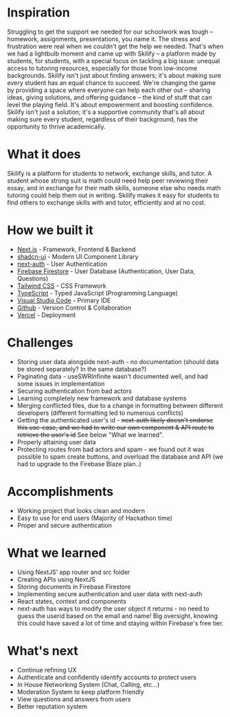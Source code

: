 # Inspiration

Struggling to get the support we needed for our schoolwork was tough – homework, assignments, presentations, you name it. The stress and frustration were real when we couldn't get the help we needed. That's when we had a lightbulb moment and came up with Skilify – a platform made by students, for students, with a special focus on tackling a big issue: unequal access to tutoring resources, especially for those from low-income backgrounds. Skilify isn't just about finding answers; it's about making sure every student has an equal chance to succeed. We're changing the game by providing a space where everyone can help each other out – sharing ideas, giving solutions, and offering guidance – the kind of stuff that can level the playing field. It's about empowerment and boosting confidence. Skilify isn't just a solution; it's a supportive community that's all about making sure every student, regardless of their background, has the opportunity to thrive academically.
# What it does

Skilify is a platform for students to network, exchange skills, and tutor. A student whose strong suit is math could need help peer reviewing their essay, and in exchange for their math skills, someone else who needs math tutoring could help them out in writing. Skilify makes it easy for students to find others to exchange skills with and tutor, efficiently and at no cost.

# How we built it

- [Next.js](https://nextjs.org/) - Framework, Frontend & Backend
- [shadcn-ui](https://ui.shadcn.com/) - Modern UI Component Library
- [next-auth](https://next-auth.js.org/) - User Authentication
- [Firebase Firestore](https://firebase.google.com/) - User Database (Authentication, User Data, Questions)
- [Tailwind CSS](https://tailwindcss.com/) - CSS Framework
- [TypeScript](https://typescriptlang.org/) - Typed JavaScript (Programming Language)
- [Visual Studio Code](https://code.visualstudio.com/) - Primary IDE
- [Github](https://github.com/) - Version Control & Collaboration
- [Vercel](https://vercel.app/) - Deployment

# Challenges

- Storing user data alongside next-auth - no documentation (should data be stored separately? In the same database?)
- Paginating data - useSWRInfinite wasn't documented well, and had some issues in implementation
- Securing authentication from bad actors
- Learning completely new framework and database systems
- Merging conflicted files, due to a change in formatting between different developers (different formatting led to numerous conflicts)
- Getting the authenticated user's id - ~~next-auth likely doesn't endorse this use-case, and we had to write our own component & API route to retrieve the user's id~~ See below "What we learned".
- Properly attaining user data
- Protecting routes from bad actors and spam - we found out it was possible to spam create buttons, and overload the database and API (we had to upgrade to the Firebase Blaze plan..)

# Accomplishments

- Working project that looks clean and modern
- Easy to use for end users (Majority of Hackathon time)
- Proper and secure authentication

# What we learned

- Using NextJS' app router and src folder
- Creating APIs using NextJS
- Storing documents in Firebase Firestore
- Implementing secure authentication and user data with next-auth
- React states, context and components
- next-auth has ways to modify the user object it returns - no need to guess the userid based on the email and name! Big oversight, knowing this could have saved a lot of time and staying within Firebase's free tier.

# What's next

- Continue refining UX
- Authenticate and confidently identify accounts to protect users
- In House Networking System (Chat, Calling, etc...)
- Moderation System to keep platform friendly
- View questions and answers from users
- Better reputation system
